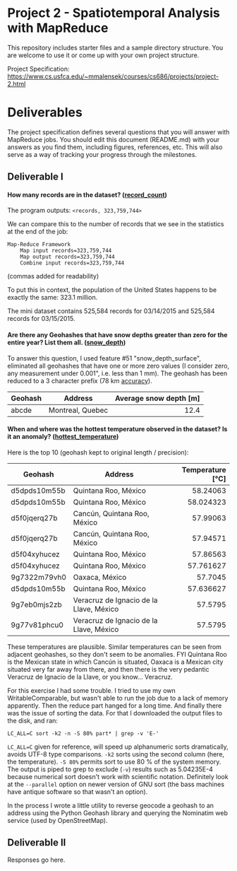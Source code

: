 # Project 2 - Spatiotemporal Analysis with MapReduce

This repository includes starter files and a sample directory structure. You are welcome to use it or come up with your own project structure.

Project Specification: https://www.cs.usfca.edu/~mmalensek/courses/cs686/projects/project-2.html

# Deliverables

The project specification defines several questions that you will answer with MapReduce jobs. You should edit this document (README.md) with your answers as you find them, including figures, references, etc. This will also serve as a way of tracking your progress through the milestones.

## Deliverable I

#### How many records are in the dataset? ([record_count](src/main/java/edu/usfca/cs/mr/record_count/))

The program outputs: `<records, 323,759,744>`

We can compare this to the number of records that we see in the statistics at the end of the job: 

    Map-Reduce Framework
        Map input records=323,759,744
        Map output records=323,759,744
        Combine input records=323,759,744
        
(commas added for readability)

To put this in context, the population of the United States happens to be exactly the same: 323.1 million.


The mini dataset contains 525,584 records for 03/14/2015 and 525,584 records for 03/15/2015.
        
#### Are there any Geohashes that have snow depths greater than zero for the entire year? List them all. ([snow_depth](src/main/java/edu/usfca/cs/mr/snow_depth/))

To answer this question, I  used feature #51 "snow_depth_surface", eliminated all geohashes that have one or more zero values (I consider zero, any measurement under 0.001", i.e. less than 1 mm). The geohash has been reduced to a 3 character prefix (78 km [accuracy](https://gis.stackexchange.com/a/115501)).

|Geohash|Address|Average snow depth [m]|
| --- | --- | ---: |
| abcde | Montreal, Quebec | 12.4 |

#### When and where was the hottest temperature observed in the dataset? Is it an anomaly? ([hottest_temperature](src/main/java/edu/usfca/cs/mr/hottest_temperature/))

Here is the top 10 (geohash kept to original length / precision):

| Geohash | Address | Temperature [°C] |
| --- | --- | ---: |
| d5dpds10m55b | Quintana Roo, México | 58.24063 |
| d5dpds10m55b | Quintana Roo, México | 58.024323 |
| d5f0jqerq27b | Cancún, Quintana Roo, México | 57.99063 |
| d5f0jqerq27b | Cancún, Quintana Roo, México | 57.94571 |
| d5f04xyhucez | Quintana Roo, México | 57.86563 |
| d5f04xyhucez | Quintana Roo, México | 57.761627 |
| 9g7322m79vh0 | Oaxaca, México | 57.7045 |
| d5dpds10m55b | Quintana Roo, México | 57.636627 |
| 9g7eb0mjs2zb | Veracruz de Ignacio de la Llave, México | 57.5795 |
| 9g77v81phcu0 | Veracruz de Ignacio de la Llave, México | 57.5795 |

These temperatures are plausible. Similar temperatures can be seen from adjacent geohashes, so they don't seem to be anomalies. FYI Quintana Roo is the Mexican state in which Cancún is situated, Oaxaca is a Mexican city situated very far away from there, and then there is the very pedantic Veracruz de Ignacio de la Llave, or you know... Veracruz.

For this exercise I had some trouble. I tried to use my own WritableComparable, but wasn't able to run the job due to a lack of memory apparently. Then the reduce part hanged for a long time. And finally there was the issue of sorting the data. For that I downloaded the output files to the disk, and ran:

    LC_ALL=C sort -k2 -n -S 80% part* | grep -v 'E-' 
    
`LC_ALL=C` given for reference, will speed up alphanumeric sorts dramatically, avoids UTF-8 type comparisons. `-k2` sorts using the second column (here, the temperature). `-S 80%` permits sort to use 80 % of the system memory. The output is piped to grep to exclude (`-v`) results such as 5.04235E-4 because numerical sort doesn't work with scientific notation. Definitely look at the `--parallel` option on newer version of GNU sort (the bass machines have antique software so that wasn't an option).

In the process I wrote a little utility to reverse geocode a geohash to an address using the Python Geohash library and querying the Nominatim web service (used by OpenStreetMap).

## Deliverable II

Responses go here.
